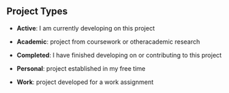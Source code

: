## Project Types
* __Active__: I am currently developing on this project

* __Academic__: project from coursework or otheracademic research

* __Completed__: I have finished developing on or contributing to this project

* __Personal__: project established in my free time

* __Work__: project developed for a work assignment